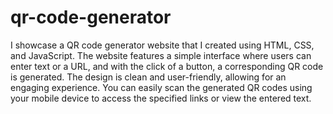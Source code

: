 # qr-code-generator

I showcase a QR code generator website that I created using HTML, CSS, and JavaScript. The website features a simple interface where users can enter text or a URL, and with the click of a button, a corresponding QR code is generated. The design is clean and user-friendly, allowing for an engaging experience. You can easily scan the generated QR codes using your mobile device to access the specified links or view the entered text.
